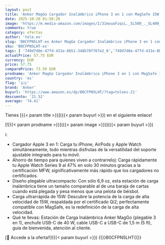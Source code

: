 ```yaml
---
layout: post
title: 'Anker MagGo Cargador Inalámbrico iPhone 3 en 1 con MagSafe 15W  Cargador Magsafe Soporte de Carga Certificado Qi2  iPhone 16/15/14/13 Series  AirPods  Apple Watch 9  Enchufe Incluido '
date: 2025-10-20 01:50:28
image: 'https://m.media-amazon.com/images/I/31mouaFzqcL._SL500_._SL400_.jpg'
comments: true
category: ofertas
author: 'tole.es'
slug: 'B0CFPN5LHT-es Anker MagGo Cargador Inalámbrico iPhone 3 en 1 con MagSafe...'
sku: 'B0CFPN5LHT-es'
tags: [ '749d7d8e-47fd-431e-8b51-348b70f767e2_0','749d7d8e-47fd-431e-8b51-348b70f767e2_6901','749d7d8e-47fd-431e-8b51-348b70f767e2_8501','Accesorios para móviles','Arborist Merchandising Root','CML-Tech','Cargadores de móvil por inducción','Cargadores para móviles','Comunicación móvil y accesorios','Electrónica','Peripherals & Accessories','Self Service','Special Features Stores','Top Brands Tech Peripherals','Top Brands Tech Selection','anker','apple','iphone','magsafe','🇪🇸', ]
actualPrice: 57.75 EUR
currency: EUR
price: 57.75
comparePrice: 73.59 EUR
prodname: 'Anker MagGo Cargador Inalámbrico iPhone 3 en 1 con MagSafe 15W  Cargador Magsafe Soporte de Carga Certificado Qi2  iPhone 16/15/14/13 Series  AirPods  Apple Watch 9  Enchufe Incluido '
country: 'es'
flag: '🇪🇸'
brand: 'Anker'
buyurl: 'https://www.amazon.es/dp/B0CFPN5LHT/?tag=tolees-21'
descuento: '21.52'
average: '74.41'
---
```


Tienes [{{< param title >}}]({{< param buyurl >}}) en el siguiente enlace!

[![{{< param prodname >}}]({{< param image >}})]({{< param buyurl >}})

ℹ️:

- Cargador Apple 3 en 1: Carga tu iPhone, AirPods y Apple Watch simultáneamente, todo mientras disfrutas de la versatilidad del soporte ajustable integrado para tu móvil.
- Ahorro de tiempo para quienes viven a contrarreloj: Carga rápidamente tu Apple Watch Series 9 al 47% en solo 30 minutos gracias a la certificación MFW, significativamente más rápido que los cargadores no certificados.
- Diseño plegable ultracompacto: Con sólo 6,9 oz, esta estación de carga inalámbrica tiene un tamaño comparable al de una baraja de cartas cuando está plegada y pesa menos que una pelota de béisbol.
- Carga ultrarrápida de 15W: Descubre la potencia de la carga de alta velocidad de 15W, respaldada por el certificado Qi2; perfectamente compatible con MagSafe, es la redefinición de la carga de alta velocidad.
- Qué te llevas: Estación de Carga Inalámbrica Anker MagGo (plegable 3 en 1), enchufe USB-C de 40 W, cable USB-C a USB-C de 1,5 m (5 ft), guía de bienvenida, atención al cliente.

[🛒 Accede a la oferta!!]({{< param buyurl >}})
{{<world>}}B0CFPN5LHT{{</world>}}

